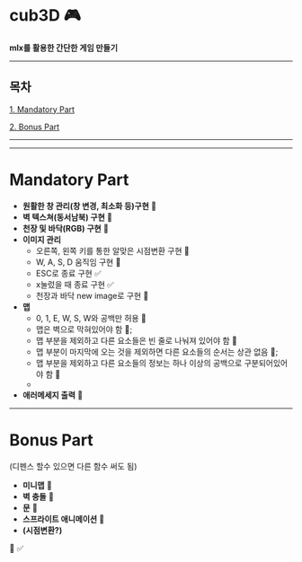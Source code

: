 # cub3D :video_game:

__mlx를 활용한 간단한 게임 만들기__

------

## 목차
[1. Mandatory Part](#mandatory-part)

[2. Bonus Part](#bonus-part)

------
------
# Mandatory Part
- __원활한 창 관리(창 변경, 최소화 등)구현__  :black_square_button:
- __벽 텍스쳐(동서남북) 구현__  :black_square_button:
- __천장 및 바닥(RGB) 구현__  :black_square_button:
- __이미지 관리__
	- 오른쪽, 왼쪽 키를 통한 알맞은 시점변환 구현  :black_square_button:
	- W, A, S, D 움직임 구현  :black_square_button:
	- ESC로 종료 구현  :white_check_mark:
	- x눌렀을 때 종료 구현  :white_check_mark:
	- 천장과 바닥 new image로 구현 :black_square_button:
- __맵__
	- 0, 1, E, W, S, W와 공백만 허용  :black_square_button:
	- 맵은 벽으로 막혀있어야 함  :black_square_button:;
	- 맵 부분을 제외하고 다른 요소들은 빈 줄로 나눠져 있어야 함  :black_square_button:
	- 맵 부분이 마지막에 오는 것을 제외하면 다른 요소들의 순서는 상관 없음  :black_square_button:;
	- 맵 부분을 제외하고 다른 요소들의 정보는 하나 이상의 공백으로 구분되어있어야 함  :black_square_button:
	- 
- __애러메세지 출력__ :black_square_button:

------
# Bonus Part
(디펜스 할수 있으면 다른 함수 써도 됨)
- __미니맵__  :black_square_button:
- __벽 충돌__  :black_square_button:
- __문__  :black_square_button:
- __스프라이트 애니메이션__ :black_square_button:
- __(시점변환?)__

:black_square_button:
:white_check_mark:
